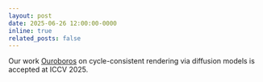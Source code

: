 ```yaml
---
layout: post
date: 2025-06-26 12:00:00-0000
inline: true
related_posts: false
---
```


Our work [Ouroboros](https://github.com/Siwensun/Ouroboros) on cycle-consistent rendering via diffusion models is accepted at ICCV 2025.
